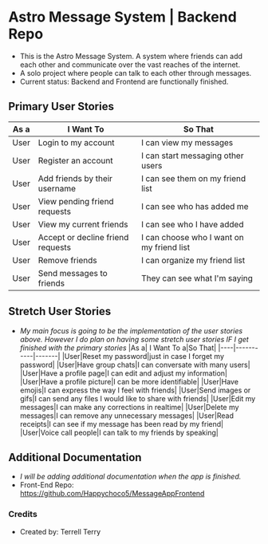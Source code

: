 # Astro Message System | Backend Repo
- This is the Astro Message System. A system where friends can add each other and communicate over the vast reaches of the internet.
- A solo project where people can talk to each other through messages.
- Current status: Backend and Frontend are functionally finished.
## Primary User Stories
|As a| I Want To|So That|
|----|----------|-------|
|User|Login to my account|I can view my messages|
|User|Register an account|I can start messaging other users|
|User|Add friends by their username|I can see them on my friend list|
|User|View pending friend requests|I can see who has added me|
|User|View my current friends|I can see who I have added|
|User|Accept or decline friend requests|I can choose who I want on my friend list|
|User|Remove friends|I can organize my friend list|
|User|Send messages to friends|They can see what I'm saying|
## Stretch User Stories
- *My main focus is going to be the implementation of the user stories above. However I do plan on having some stretch user stories IF I get finished with the primary stories*
|As a| I Want To a|So That|
|----|-----------|-------|
|User|Reset my password|just in case I forget my password|
|User|Have group chats|I can conversate with many users|
|User|Have a profile page|I can edit and adjust my information|
|User|Have a profile picture|I can be more identifiable|
|User|Have emojis|I can express the way I feel with friends|
|User|Send images or gifs|I can send any files I would like to share with friends|
|User|Edit my messages|I can make any corrections in realtime|
|User|Delete my messages|I can remove any unnecessary messages|
|User|Read receipts|I can see if my message has been read by my friend|
|User|Voice call people|I can talk to my friends by speaking|
## Additional Documentation
- *I will be adding additional documentation when the app is finished.*
- Front-End Repo: https://github.com/Happychoco5/MessageAppFrontend
### Credits
- Created by: Terrell Terry
